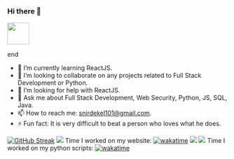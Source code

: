 ### Hi there 👋

<img src="https://c.tenor.com/3FFF1Q6-IT4AAAAC/wave-hi.gif" width="50px"/>

end
<!--
**Snir-Dekel/Snir-Dekel** is a ✨ _special_ ✨ repository because its `README.md` (this file) appears on your GitHub profile.

Here are some ideas to get you started:
-->
<!-- - 🔭 I’m currently working on ... -->
- 🌱 I’m currently learning ReactJS.
- 👯 I’m looking to collaborate on any projects related to Full Stack Development or Python.
- 🤔 I’m looking for help with ReactJS.
- 💬 Ask me about Full Stack Development, Web Security, Python, JS, SQL, Java.
- 📫 How to reach me: snirdekel101@gmail.com.
- ⚡ Fun fact: It is very difficult to beat a person who loves what he does.

[![GitHub Streak](https://github-readme-streak-stats.herokuapp.com/?user=Snir-Dekel)](https://git.io/streak-stats)
![](https://github-readme-stats.vercel.app/api?username=Snir-Dekel&show_icons=true&theme=algolia )
Time I worked on my website: [![wakatime](https://wakatime.com/badge/github/Snir-Dekel/Snir-Dekel.svg)](https://wakatime.com/badge/github/Snir-Dekel/Snir-Dekel)
![](https://wakatime.com/share/@Snir_Dekel/23ace0e7-145f-4515-a2bc-10684ba2cbdc.svg)
![](https://wakatime.com/share/@Snir_Dekel/7dfb559b-3b02-42cb-8e8f-87736e5ea4f0.svg)
Time I worked on my python scripts: [![wakatime](https://wakatime.com/badge/github/Snir-Dekel/automatic-whatsapp-messages-sender.svg)](https://wakatime.com/badge/github/Snir-Dekel/automatic-whatsapp-messages-sender)

